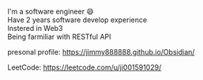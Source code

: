 I'm a software engineer 😄 </br>
Have 2 years software develop experience</br>
Instered in Web3</br>
Being farmiliar with RESTful API


presonal profile: https://jimmy888888.github.io/Obsidian/

LeetCode: https://leetcode.com/u/ji001591029/

